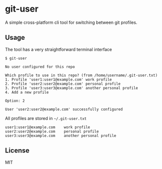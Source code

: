 # git-user

A simple cross-platform cli tool for switching between git profiles.

## Usage

The tool has a very straightforward terminal interface

```console
$ git-user

No user configured for this repo

Which profile to use in this repo? (from /home/username/.git-user.txt)
1. Profile 'user1:user1@example.com' work profile
2. Profile 'user2:user2@example.com' personal profile
3. Profile 'user3:user3@example.com' another personal profile
4. Add a new profile

Option: 2

User 'user2:user2@example.com' successfully configured
```

All profiles are stored in `~/.git-user.txt`

```
user1:user1@example.com    work profile
user2:user2@example.com    personal profile
user3:user3@example.com    another personal profile
```

## License

MIT
